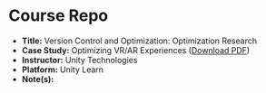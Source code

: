 # Course Repo

- **Title:** Version Control and Optimization: Optimization Research
- **Case Study:** Optimizing VR/AR Experiences (<a href="https://github.com/jaredbest/unity-case-study-optimizing-vr-ar-experiences/blob/ed918b8472657946b3ac3f1c708acf7088d052ef/Case_Study.pdf">Download PDF</a>)
- **Instructor:** Unity Technologies
- **Platform:** Unity Learn
- **Note(s):**
